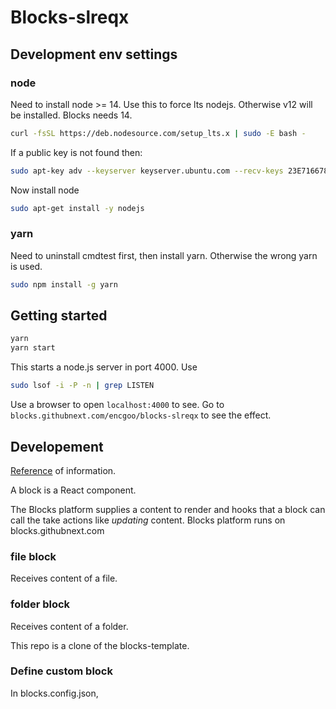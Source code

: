 # Blocks-slreqx

## Development env settings
### node
Need to install node >= 14. 
Use this to force lts nodejs. Otherwise v12 will be installed. Blocks needs 14.
```bash
curl -fsSL https://deb.nodesource.com/setup_lts.x | sudo -E bash -
```

If a public key is not found then:
```bash
sudo apt-key adv --keyserver keyserver.ubuntu.com --recv-keys 23E7166788B63E1E
```

Now install node
```bash
sudo apt-get install -y nodejs
```

### yarn
Need to uninstall cmdtest first, then install yarn. Otherwise the wrong yarn is used.
```bash
sudo npm install -g yarn
```

## Getting started
```bash
yarn
yarn start
```
This starts a node.js server in port 4000. Use
```bash
sudo lsof -i -P -n | grep LISTEN
```
Use a browser to open `localhost:4000` to see. Go to `blocks.githubnext.com/encgoo/blocks-slreqx` to see the effect.


## Developement
[Reference](https://blocks.githubnext.com/githubnext/blocks/blob/main/docs/Developing%20blocks/1%20Intro.md?blockKey=githubnext__blocks-examples__markdown-block&fileRef=) of information.

A block is a React component. 

The Blocks platform supplies a content to render and hooks that a block can call the take actions like _updating_ content. Blocks platform runs on blocks.githubnext.com

### file block
Receives content of a file.

### folder block
Receives content of a folder.

This repo is a clone of the blocks-template. 

### Define custom block
In blocks.config.json, 



